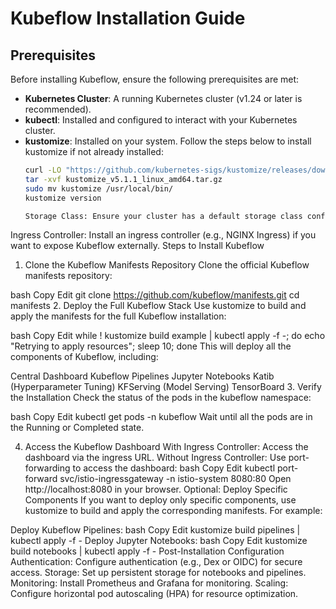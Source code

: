 # Kubeflow Installation Guide

## Prerequisites
Before installing Kubeflow, ensure the following prerequisites are met:

- **Kubernetes Cluster**: A running Kubernetes cluster (v1.24 or later is recommended).
- **kubectl**: Installed and configured to interact with your Kubernetes cluster.
- **kustomize**: Installed on your system. Follow the steps below to install kustomize if not already installed:
  ```bash
  curl -LO "https://github.com/kubernetes-sigs/kustomize/releases/download/kustomize/v5.1.1/kustomize_v5.1.1_linux_amd64.tar.gz"
  tar -xvf kustomize_v5.1.1_linux_amd64.tar.gz
  sudo mv kustomize /usr/local/bin/
  kustomize version

  Storage Class: Ensure your cluster has a default storage class configured.
Ingress Controller: Install an ingress controller (e.g., NGINX Ingress) if you want to expose Kubeflow externally.
Steps to Install Kubeflow
1. Clone the Kubeflow Manifests Repository
Clone the official Kubeflow manifests repository:

bash
Copy
Edit
git clone https://github.com/kubeflow/manifests.git
cd manifests
2. Deploy the Full Kubeflow Stack
Use kustomize to build and apply the manifests for the full Kubeflow installation:

bash
Copy
Edit
while ! kustomize build example | kubectl apply -f -; do echo "Retrying to apply resources"; sleep 10; done
This will deploy all the components of Kubeflow, including:

Central Dashboard
Kubeflow Pipelines
Jupyter Notebooks
Katib (Hyperparameter Tuning)
KFServing (Model Serving)
TensorBoard
3. Verify the Installation
Check the status of the pods in the kubeflow namespace:

bash
Copy
Edit
kubectl get pods -n kubeflow
Wait until all the pods are in the Running or Completed state.

4. Access the Kubeflow Dashboard
With Ingress Controller: Access the dashboard via the ingress URL.
Without Ingress Controller: Use port-forwarding to access the dashboard:
bash
Copy
Edit
kubectl port-forward svc/istio-ingressgateway -n istio-system 8080:80
Open http://localhost:8080 in your browser.
Optional: Deploy Specific Components
If you want to deploy only specific components, use kustomize to build and apply the corresponding manifests. For example:

Deploy Kubeflow Pipelines:
bash
Copy
Edit
kustomize build pipelines | kubectl apply -f -
Deploy Jupyter Notebooks:
bash
Copy
Edit
kustomize build notebooks | kubectl apply -f -
Post-Installation Configuration
Authentication: Configure authentication (e.g., Dex or OIDC) for secure access.
Storage: Set up persistent storage for notebooks and pipelines.
Monitoring: Install Prometheus and Grafana for monitoring.
Scaling: Configure horizontal pod autoscaling (HPA) for resource optimization.
